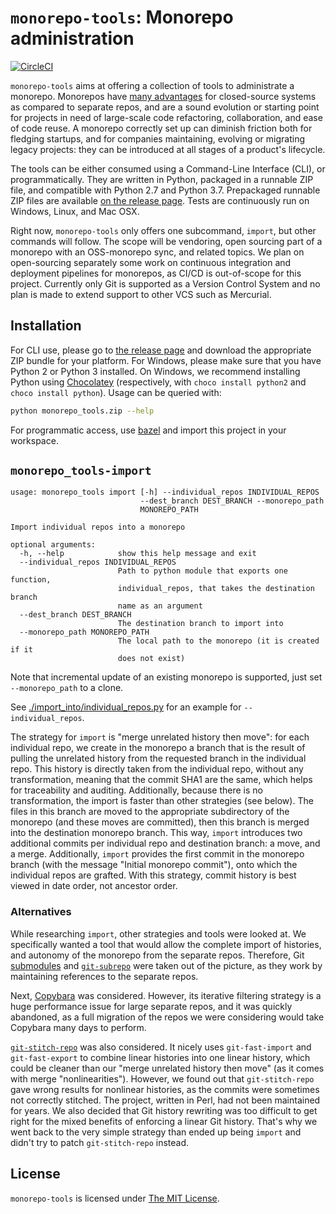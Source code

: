 # `monorepo-tools`: Monorepo administration

[![CircleCI](https://circleci.com/gh/hchauvin/monorepo-tools/tree/master.svg?style=svg)](https://circleci.com/gh/hchauvin/monorepo-tools/tree/master)

`monorepo-tools` aims at offering a collection of tools to administrate a
monorepo.  Monorepos have
[many advantages](https://en.wikipedia.org/wiki/Monorepo) for closed-source systems
as compared to separate repos, and are a sound evolution or starting point for projects
in need of large-scale code refactoring, collaboration, and ease of code
reuse.  A monorepo correctly set up can diminish friction both for
fledging startups, and for companies maintaining, evolving or migrating
legacy projects: they can be introduced at all stages of a product's lifecycle.

The tools can be either consumed using a Command-Line Interface (CLI),
or programmatically.  They are written in Python, packaged in a runnable ZIP
file, and compatible with Python 2.7 and Python 3.7.  Prepackaged runnable
ZIP files are available
[on the release page](https://github.com/hchauvin/monorepo-tools/releases).
Tests are continuously run on Windows, Linux, and Mac OSX.

Right now, `monorepo-tools` only offers one subcommand, `import`, but other
commands will follow.  The scope will be vendoring, open sourcing part of
a monorepo with an OSS-monorepo sync, and related topics.  We plan on
open-sourcing separately some work on continuous integration and 
deployment pipelines for monorepos, as CI/CD is out-of-scope for this project.
Currently only Git is supported as a Version Control System and no plan
is made to extend support to other VCS such as Mercurial.

## Installation

For CLI use, please go to [the release page](https://github.com/hchauvin/monorepo-tools/releases)
and download the appropriate ZIP bundle for your platform.  For Windows,
please make sure that you have Python 2 or Python 3 installed.  On Windows, we
recommend installing Python using [Chocolatey](https://chocolatey.org) (respectively,
with `choco install python2` and `choco install python`).  Usage can be queried with:

```bash
python monorepo_tools.zip --help
```

For programmatic access, use [bazel](https://bazel.build/) and import
this project in your workspace.

## `monorepo_tools-import`

```
usage: monorepo_tools import [-h] --individual_repos INDIVIDUAL_REPOS
                             --dest_branch DEST_BRANCH --monorepo_path
                             MONOREPO_PATH

Import individual repos into a monorepo

optional arguments:
  -h, --help            show this help message and exit
  --individual_repos INDIVIDUAL_REPOS
                        Path to python module that exports one function,
                        individual_repos, that takes the destination branch
                        name as an argument
  --dest_branch DEST_BRANCH
                        The destination branch to import into
  --monorepo_path MONOREPO_PATH
                        The local path to the monorepo (it is created if it
                        does not exist)
```

Note that incremental update of an existing monorepo is supported, just
set `--monorepo_path` to a clone.

See [./import_into/individual_repos.py]() for an example for `--individual_repos`.

The strategy for `import` is "merge unrelated history then move": for each
individual repo, we create in the monorepo a branch that is the result
of pulling the unrelated history from the requested branch in the individual
repo.  This history is directly taken from the individual repo, without
any transformation, meaning that the commit SHA1 are the same, which helps
for traceability and auditing.  Additionally, because there is no
transformation, the import is faster than other strategies (see below).
The files in this branch are moved to the appropriate subdirectory of the
monorepo (and these moves are committed), then this branch is merged into
the destination monorepo branch.  This way, `import` introduces two
additional commits per individual repo and destination branch: a move,
and a merge.  Additionally, `import` provides the first commit in the
monorepo branch (with the message "Initial monorepo commit"), onto which
the individual repos are grafted.  With this strategy, commit history is best
viewed in date order, not ancestor order.

### Alternatives

While researching `import`, other strategies and tools were looked at.  We
specifically wanted a tool that would allow the complete import of histories,
and autonomy of the monorepo from the separate repos.  Therefore, Git
[submodules](https://git-scm.com/book/en/v2/Git-Tools-Submodules)
and [`git-subrepo`](https://github.com/ingydotnet/git-subrepo) were taken
out of the picture, as they work by maintaining references to the separate repos.

Next, [Copybara](https://github.com/google/copybara) was
considered.  However, its iterative filtering strategy is a huge
performance issue for large separate repos, and it was quickly abandoned,
as a full migration of the repos we were considering would take Copybara
many days to perform.

[`git-stitch-repo`](https://metacpan.org/pod/git-stitch-repo)
was also considered.  It nicely uses `git-fast-import` and `git-fast-export`
to combine linear histories into one linear history, which could be cleaner 
than our "merge unrelated history then move" (as it comes with merge "nonlinearities").
However, we found out that `git-stitch-repo` gave wrong results for nonlinear histories, as
the commits were sometimes not correctly stitched.  The project, written in Perl, had not
been maintained for years.  We also decided that Git history
rewriting was too difficult to get right for the mixed benefits
of enforcing a linear Git history.  That's why we went back to the
very simple strategy than ended up being `import` and didn't try to patch
`git-stitch-repo` instead.

## License

`monorepo-tools` is licensed under [The MIT License](./LICENSE).
